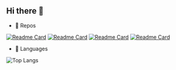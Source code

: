 ## Hi there 👋


- 📁 Repos
  
[![Readme Card](https://github-readme-stats.vercel.app/api/pin/?username=foued86&repo=eks_aws_terraform&show_owner=true)](https://github.com/foued86/eks_aws_terraform)
[![Readme Card](https://github-readme-stats.vercel.app/api/pin/?username=foued86&repo=eks_microservice&show_owner=true)](https://github.com/foued86/eks_microservice)
[![Readme Card](https://github-readme-stats.vercel.app/api/pin/?username=foued86&repo=ansible-aws&show_owner=true)](https://github.com/foued86/ansible-aws)
[![Readme Card](https://github-readme-stats.vercel.app/api/pin/?username=foued86&repo=guestbook-kubernetes&show_owner=true)](https://github.com/foued86/guestbook-kubernetes)

- 🔭 Languages

![Top Langs](https://github-readme-stats.vercel.app/api/top-langs/?username=foued86&langs_count=10)
